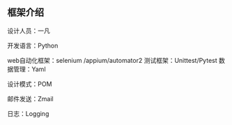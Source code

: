 ## 框架介绍
设计人员：一凡  

开发语言：Python    

web自动化框架：selenium  /appium/automator2
测试框架：Unittest/Pytest
数据管理：Yaml     

设计模式：POM   

邮件发送：Zmail    

日志：Logging                  